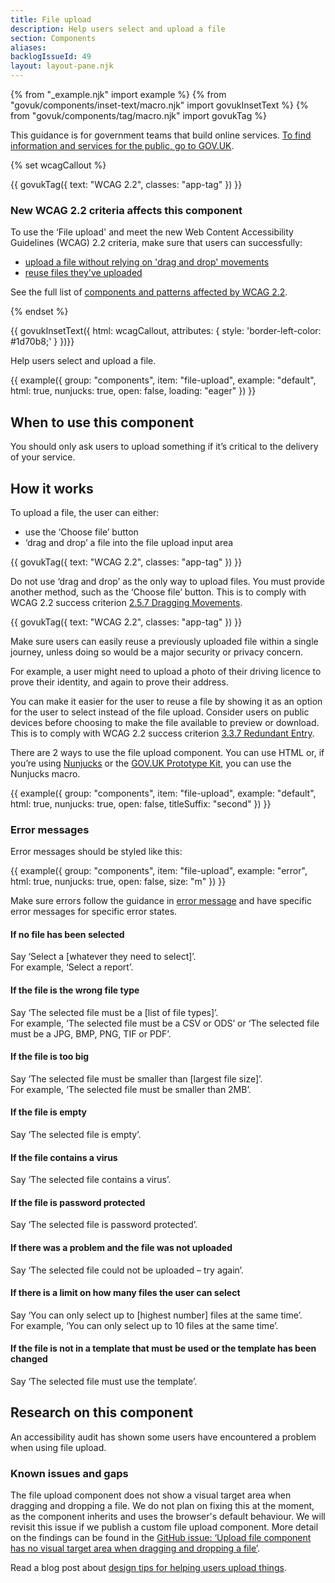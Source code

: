 ```yaml
---
title: File upload
description: Help users select and upload a file
section: Components
aliases:
backlogIssueId: 49
layout: layout-pane.njk
---
```


{% from "_example.njk" import example %}
{% from "govuk/components/inset-text/macro.njk" import govukInsetText %}
{% from "govuk/components/tag/macro.njk" import govukTag %}

This guidance is for government teams that build online services. [To find information and services for the public, go to GOV.UK](https://www.gov.uk/).

{% set wcagCallout %}

{{ govukTag({
  text: "WCAG 2.2",
  classes: "app-tag"
}) }}

### New WCAG 2.2 criteria affects this component

To use the ‘File upload' and meet the new Web Content Accessibility Guidelines (WCAG) 2.2 criteria, make sure that users can successfully:

- [upload a file without relying on 'drag and drop' movements](/components/file-upload/#wcag-multi-method-drag-drop)
- [reuse files they've uploaded](/components/file-upload/#wcag-use-previous-uploads)

See the full list of [components and patterns affected by WCAG 2.2](/accessibility/WCAG-2.2/#components-and-patterns-affected-in-the-design-system).

{% endset %}

{{ govukInsetText({
  html: wcagCallout,
  attributes: {
    style: 'border-left-color: #1d70b8;'
  }
})}}

Help users select and upload a file.

{{ example({ group: "components", item: "file-upload", example: "default", html: true, nunjucks: true, open: false, loading: "eager" }) }}

## When to use this component

You should only ask users to upload something if it’s critical to the delivery of your&nbsp;service.

## How it works

To upload a file, the user can either:

- use the ‘Choose file’ button
- ‘drag and drop’ a file into the file upload input area

<div class="app-wcag-22" id="wcag-multi-method-drag-drop" role="note">
  {{ govukTag({
    text: "WCAG 2.2",
    classes: "app-tag"
  }) }}
  <p>Do not use ‘drag and drop’ as the only way to upload files. You must provide another method, such as the ‘Choose file’ button. This is to comply with WCAG 2.2 success criterion <a href="https://www.w3.org/WAI/WCAG22/Understanding/dragging-movements.html">2.5.7 Dragging Movements</a>.</p>
</div>

<div class="app-wcag-22" id="wcag-use-previous-uploads" role="note">
  {{ govukTag({
    text: "WCAG 2.2",
    classes: "app-tag"
  }) }}
  <p>Make sure users can easily reuse a previously uploaded file within a single journey, unless doing so would be a major security or privacy concern.</p>
  <p>For example, a user might need to upload a photo of their driving licence to prove their identity, and again to prove their address.</p>
  <p>You can make it easier for the user to reuse a file by showing it as an option for the user to select instead of the file upload. Consider users on public devices before choosing to make the file available to preview or download. This is to comply with WCAG 2.2 success criterion <a href="https://www.w3.org/WAI/WCAG22/Understanding/redundant-entry.html">3.3.7 Redundant Entry</a>.</p>
</div>

There are 2 ways to use the file upload component. You can use HTML or, if you’re using [Nunjucks](https://mozilla.github.io/nunjucks/) or the [GOV.UK Prototype Kit](https://prototype-kit.service.gov.uk), you can use the Nunjucks macro.

{{ example({ group: "components", item: "file-upload", example: "default", html: true, nunjucks: true, open: false, titleSuffix: "second" }) }}

### Error messages

Error messages should be styled like this:

{{ example({ group: "components", item: "file-upload", example: "error", html: true, nunjucks: true, open: false, size: "m" }) }}

Make sure errors follow the guidance in [error message](/components/error-message/) and have specific error messages for specific error states.

#### If no file has been selected

Say ‘Select a [whatever they need to select]’.<br>
For example, ‘Select a report’.

#### If the file is the wrong file type

Say ‘The selected file must be a [list of file types]’.<br>
For example, ‘The selected file must be a CSV or ODS’ or ‘The selected file must be a JPG, BMP, PNG, TIF or PDF’.

#### If the file is too big

Say ‘The selected file must be smaller than [largest file size]’.<br>
For example, ‘The selected file must be smaller than 2MB’.

#### If the file is empty

Say ‘The selected file is empty’.

#### If the file contains a virus

Say ‘The selected file contains a virus’.

#### If the file is password protected

Say ‘The selected file is password protected’.

#### If there was a problem and the file was not uploaded

Say ‘The selected file could not be uploaded – try again’.

#### If there is a limit on how many files the user can select

Say ‘You can only select up to [highest number] files at the same time’.<br>
For example, ‘You can only select up to 10 files at the same time’.

#### If the file is not in a template that must be used or the template has been changed

Say ‘The selected file must use the template’.

## Research on this component

An accessibility audit has shown some users have encountered a problem when using file upload.

### Known issues and gaps

The file upload component does not show a visual target area when dragging and dropping a file. We do not plan on fixing this at the moment, as the component inherits and uses the browser's default behaviour. We will revisit this issue if we publish a custom file upload component. More detail on the findings can be found in the [GitHub issue: ‘Upload file component has no visual target area when dragging and dropping a file’](https://github.com/alphagov/govuk-frontend/issues/3685).

Read a blog post about [design tips for helping users upload things](https://designnotes.blog.gov.uk/2017/02/14/some-design-tips-for-uploading-things/).
